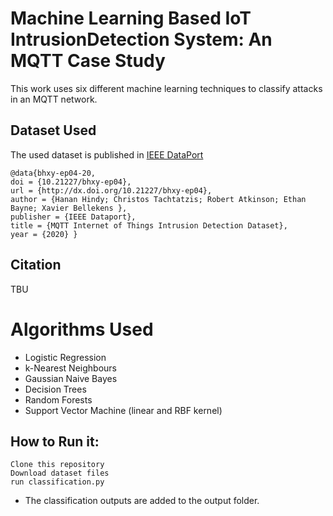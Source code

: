 # Machine Learning Based IoT IntrusionDetection System: An MQTT Case Study

This work uses six different machine learning techniques to classify attacks in an MQTT network.

## Dataset Used
The used dataset is published in [IEEE DataPort](https://ieee-dataport.org/open-access/mqtt-internet-things-intrusion-detection-dataset)

````
@data{bhxy-ep04-20,
doi = {10.21227/bhxy-ep04},
url = {http://dx.doi.org/10.21227/bhxy-ep04},
author = {Hanan Hindy; Christos Tachtatzis; Robert Atkinson; Ethan Bayne; Xavier Bellekens },
publisher = {IEEE Dataport},
title = {MQTT Internet of Things Intrusion Detection Dataset},
year = {2020} } 
````

## Citation
TBU

# Algorithms Used 
- Logistic Regression
- k-Nearest Neighbours
- Gaussian Naive Bayes
- Decision Trees
- Random Forests
- Support Vector Machine (linear and RBF kernel)


## How to Run it:

```
Clone this repository
Download dataset files
run classification.py
```
- The classification outputs are added to the output folder. 
